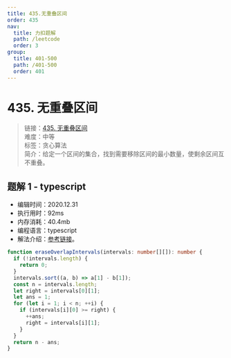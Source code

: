 ```yaml
---
title: 435.无重叠区间
order: 435
nav:
  title: 力扣题解
  path: /leetcode
  order: 3
group:
  title: 401-500
  path: /401-500
  order: 401
---
```


# 435. 无重叠区间

> 链接：[435. 无重叠区间](https://leetcode-cn.com/problems/non-overlapping-intervals/)  
> 难度：中等  
> 标签：贪心算法  
> 简介：给定一个区间的集合，找到需要移除区间的最小数量，使剩余区间互不重叠。

## 题解 1 - typescript

- 编辑时间：2020.12.31
- 执行用时：92ms
- 内存消耗：40.4mb
- 编程语言：typescript
- 解法介绍：[参考链接](https://leetcode-cn.com/problems/non-overlapping-intervals/solution/wu-zhong-die-qu-jian-by-leetcode-solutio-cpsb/)。

```typescript
function eraseOverlapIntervals(intervals: number[][]): number {
  if (!intervals.length) {
    return 0;
  }
  intervals.sort((a, b) => a[1] - b[1]);
  const n = intervals.length;
  let right = intervals[0][1];
  let ans = 1;
  for (let i = 1; i < n; ++i) {
    if (intervals[i][0] >= right) {
      ++ans;
      right = intervals[i][1];
    }
  }
  return n - ans;
}
```
